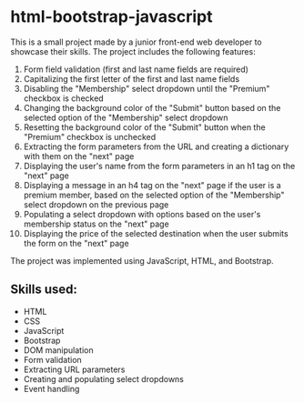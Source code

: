 # html-bootstrap-javascript

  <p>This is a small project made by a junior front-end web developer to showcase their skills. The project includes the following features:</p>
  <ol>
    <li>Form field validation (first and last name fields are required)</li>
    <li>Capitalizing the first letter of the first and last name fields</li>
    <li>Disabling the "Membership" select dropdown until the "Premium" checkbox is checked</li>
    <li>Changing the background color of the "Submit" button based on the selected option of the "Membership" select dropdown</li>
    <li>Resetting the background color of the "Submit" button when the "Premium" checkbox is unchecked</li>
    <li>Extracting the form parameters from the URL and creating a dictionary with them on the "next" page</li>
    <li>Displaying the user's name from the form parameters in an h1 tag on the "next" page</li>
    <li>Displaying a message in an h4 tag on the "next" page if the user is a premium member, based on the selected option of the "Membership" select dropdown on the previous page</li>
    <li>Populating a select dropdown with options based on the user's membership status on the "next" page</li>
    <li>Displaying the price of the selected destination when the user submits the form on the "next" page</li>
  </ol>
  <p>The project was implemented using JavaScript, HTML, and Bootstrap.</p>
  <h2>Skills used:</h2>
  <ul>
    <li>HTML</li>
    <li>CSS</li>
    <li>JavaScript</li>
    <li>Bootstrap</li>
    <li>DOM manipulation</li>
    <li>Form validation</li>
    <li>Extracting URL parameters</li>
    <li>Creating and populating select dropdowns</li>
    <li>Event handling</li>
  </ul>
